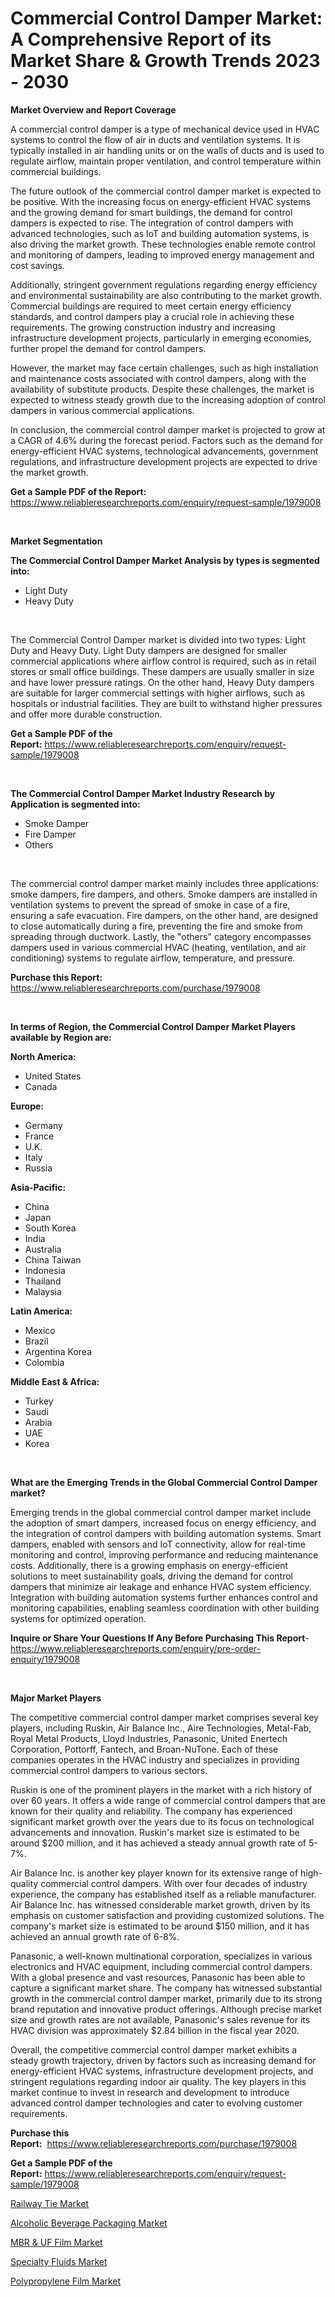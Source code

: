 <p><h1>Commercial Control Damper Market: A Comprehensive Report of its Market Share & Growth Trends 2023 - 2030</h1></p><p><strong>Market Overview and Report Coverage</strong></p>
<p><p>A commercial control damper is a type of mechanical device used in HVAC systems to control the flow of air in ducts and ventilation systems. It is typically installed in air handling units or on the walls of ducts and is used to regulate airflow, maintain proper ventilation, and control temperature within commercial buildings.</p><p>The future outlook of the commercial control damper market is expected to be positive. With the increasing focus on energy-efficient HVAC systems and the growing demand for smart buildings, the demand for control dampers is expected to rise. The integration of control dampers with advanced technologies, such as IoT and building automation systems, is also driving the market growth. These technologies enable remote control and monitoring of dampers, leading to improved energy management and cost savings.</p><p>Additionally, stringent government regulations regarding energy efficiency and environmental sustainability are also contributing to the market growth. Commercial buildings are required to meet certain energy efficiency standards, and control dampers play a crucial role in achieving these requirements. The growing construction industry and increasing infrastructure development projects, particularly in emerging economies, further propel the demand for control dampers.</p><p>However, the market may face certain challenges, such as high installation and maintenance costs associated with control dampers, along with the availability of substitute products. Despite these challenges, the market is expected to witness steady growth due to the increasing adoption of control dampers in various commercial applications.</p><p>In conclusion, the commercial control damper market is projected to grow at a CAGR of 4.6% during the forecast period. Factors such as the demand for energy-efficient HVAC systems, technological advancements, government regulations, and infrastructure development projects are expected to drive the market growth.</p></p>
<p><strong>Get a Sample PDF of the Report:</strong> <a href="https://www.reliableresearchreports.com/enquiry/request-sample/1979008">https://www.reliableresearchreports.com/enquiry/request-sample/1979008</a></p>
<p>&nbsp;</p>
<p><strong>Market Segmentation</strong></p>
<p><strong>The Commercial Control Damper Market Analysis by types is segmented into:</strong></p>
<p><ul><li>Light Duty</li><li>Heavy Duty</li></ul></p>
<p>&nbsp;</p>
<p><p>The Commercial Control Damper market is divided into two types: Light Duty and Heavy Duty. Light Duty dampers are designed for smaller commercial applications where airflow control is required, such as in retail stores or small office buildings. These dampers are usually smaller in size and have lower pressure ratings. On the other hand, Heavy Duty dampers are suitable for larger commercial settings with higher airflows, such as hospitals or industrial facilities. They are built to withstand higher pressures and offer more durable construction.</p></p>
<p><strong>Get a Sample PDF of the Report:</strong>&nbsp;<a href="https://www.reliableresearchreports.com/enquiry/request-sample/1979008">https://www.reliableresearchreports.com/enquiry/request-sample/1979008</a></p>
<p>&nbsp;</p>
<p><strong>The Commercial Control Damper Market Industry Research by Application is segmented into:</strong></p>
<p><ul><li>Smoke Damper</li><li>Fire Damper</li><li>Others</li></ul></p>
<p>&nbsp;</p>
<p><p>The commercial control damper market mainly includes three applications: smoke dampers, fire dampers, and others. Smoke dampers are installed in ventilation systems to prevent the spread of smoke in case of a fire, ensuring a safe evacuation. Fire dampers, on the other hand, are designed to close automatically during a fire, preventing the fire and smoke from spreading through ductwork. Lastly, the "others" category encompasses dampers used in various commercial HVAC (heating, ventilation, and air conditioning) systems to regulate airflow, temperature, and pressure.</p></p>
<p><strong>Purchase this Report:</strong>&nbsp; <a href="https://www.reliableresearchreports.com/purchase/1979008">https://www.reliableresearchreports.com/purchase/1979008</a></p>
<p>&nbsp;</p>
<p><strong>In terms of Region, the Commercial Control Damper Market Players available by Region are:</strong></p>
<p>
    <p> <strong> North America: </strong>
        <ul>
            <li>United States</li>
            <li>Canada</li>
        </ul>
        </p> 
    <p> <strong> Europe: </strong>
        <ul>
            <li>Germany</li>
            <li>France</li>
            <li>U.K.</li>
            <li>Italy</li>
            <li>Russia</li>
        </ul>
        </p> 
    <p> <strong> Asia-Pacific: </strong>
        <ul>
            <li>China</li>
            <li>Japan</li>
            <li>South Korea</li>
            <li>India</li>
            <li>Australia</li>
            <li>China Taiwan</li>
            <li>Indonesia</li>
            <li>Thailand</li>
            <li>Malaysia</li>
        </ul>
        </p> 
    <p> <strong> Latin America: </strong>
        <ul>
            <li>Mexico</li>
            <li>Brazil</li>
            <li>Argentina Korea</li>
            <li>Colombia</li>
        </ul>
        </p> 
    <p> <strong> Middle East & Africa: </strong>
        <ul>
            <li>Turkey</li>
            <li>Saudi</li>
            <li>Arabia</li>
            <li>UAE</li>
            <li>Korea</li>
        </ul>
    </p>
    </p>
<p>&nbsp;</p>
<p><strong>What are the Emerging Trends in the Global Commercial Control Damper market?</strong></p>
<p><p>Emerging trends in the global commercial control damper market include the adoption of smart dampers, increased focus on energy efficiency, and the integration of control dampers with building automation systems. Smart dampers, enabled with sensors and IoT connectivity, allow for real-time monitoring and control, improving performance and reducing maintenance costs. Additionally, there is a growing emphasis on energy-efficient solutions to meet sustainability goals, driving the demand for control dampers that minimize air leakage and enhance HVAC system efficiency. Integration with building automation systems further enhances control and monitoring capabilities, enabling seamless coordination with other building systems for optimized operation.</p></p>
<p><strong>Inquire or Share Your Questions If Any Before Purchasing This Report</strong>- <a href="https://www.reliableresearchreports.com/enquiry/pre-order-enquiry/1979008">https://www.reliableresearchreports.com/enquiry/pre-order-enquiry/1979008</a></p>
<p>&nbsp;</p>
<p><strong>Major Market Players</strong></p>
<p><p>The competitive commercial control damper market comprises several key players, including Ruskin, Air Balance Inc., Aire Technologies, Metal-Fab, Royal Metal Products, Lloyd Industries, Panasonic, United Enertech Corporation, Pottorff, Fantech, and Broan-NuTone. Each of these companies operates in the HVAC industry and specializes in providing commercial control dampers to various sectors.</p><p>Ruskin is one of the prominent players in the market with a rich history of over 60 years. It offers a wide range of commercial control dampers that are known for their quality and reliability. The company has experienced significant market growth over the years due to its focus on technological advancements and innovation. Ruskin's market size is estimated to be around $200 million, and it has achieved a steady annual growth rate of 5-7%.</p><p>Air Balance Inc. is another key player known for its extensive range of high-quality commercial control dampers. With over four decades of industry experience, the company has established itself as a reliable manufacturer. Air Balance Inc. has witnessed considerable market growth, driven by its emphasis on customer satisfaction and providing customized solutions. The company's market size is estimated to be around $150 million, and it has achieved an annual growth rate of 6-8%.</p><p>Panasonic, a well-known multinational corporation, specializes in various electronics and HVAC equipment, including commercial control dampers. With a global presence and vast resources, Panasonic has been able to capture a significant market share. The company has witnessed substantial growth in the commercial control damper market, primarily due to its strong brand reputation and innovative product offerings. Although precise market size and growth rates are not available, Panasonic's sales revenue for its HVAC division was approximately $2.84 billion in the fiscal year 2020.</p><p>Overall, the competitive commercial control damper market exhibits a steady growth trajectory, driven by factors such as increasing demand for energy-efficient HVAC systems, infrastructure development projects, and stringent regulations regarding indoor air quality. The key players in this market continue to invest in research and development to introduce advanced control damper technologies and cater to evolving customer requirements.</p></p>
<p><strong>Purchase this Report:</strong>&nbsp;&nbsp;<a href="https://www.reliableresearchreports.com/purchase/1979008">https://www.reliableresearchreports.com/purchase/1979008</a></p>
<p></p>
<p><strong>Get a Sample PDF of the Report:</strong>&nbsp;<a href="https://www.reliableresearchreports.com/enquiry/request-sample/1979008">https://www.reliableresearchreports.com/enquiry/request-sample/1979008</a></p>
<p><p><a href="https://medium.com/@landis15236/railway-tie-market-size-and-market-trends-complete-industry-overview-2023-to-2030-b72f79c5220e">Railway Tie Market</a></p><p><a href="https://medium.com/@mariad13206/alcoholic-beverage-packaging-market-analysis-and-sze-forecasted-for-period-from-2023-to-2030-37ce2d7e8145">Alcoholic Beverage Packaging Market</a></p><p><a href="https://github.com/NorbertYates/Market-Research-Report-List-2/blob/main/mbr-uf-film-market.md">MBR & UF Film Market</a></p><p><a href="https://medium.com/@andem140256/specialty-fluids-nbsp-market-focuses-on-market-share-size-and-projected-forecast-till-2030-083de6551b6a">Specialty Fluids Market</a></p><p><a href="https://medium.com/@emiliomartelli542/polypropylene-film-nbsp-market-focuses-on-market-share-size-and-projected-forecast-till-2030-d13d684224a0">Polypropylene Film Market</a></p></p>
